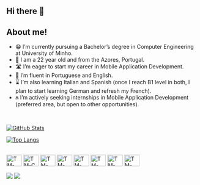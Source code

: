 ## Hi there 👋

## About me!

- 😁 I’m currently pursuing a Bachelor’s degree in Computer Engineering at University of Minho.
- 🥳 I am a 22 year old and from the Azores, Portugal.
- 🛣️ I’m eager to start my career in Mobile Application Development.
- 🤗 I’m fluent in Portuguese and English.
- ⌛ I’m also learning Italian and Spanish (once I reach B1 level in both, I plan to start learning German and refresh my French).
- 🔛 I’m actively seeking internships in Mobile Application Development (preferred area, but open to other opportunities).

<br>

[![GitHub Stats](https://github-readme-stats.vercel.app/api?username=Tomas-Machado&show_icons=true&theme=tokyonight&count_private=true)](https://github.com/Tomas-Machado)

[![Top Langs](https://github-readme-stats.vercel.app/api/top-langs/?username=Tomas-Machado&layout=compact&langs_count=16&theme=tokyonight)](https://www.github.com/Tomas-Machado)


<br>

<div style="display: inline_block">
  <img align="center" alt="TM-Haskell" height="30" width="40" src="https://cdn.jsdelivr.net/gh/devicons/devicon@latest/icons/haskell/haskell-original.svg">
  <img align="center" alt="TM-C" height="30" width="40" src="https://cdn.jsdelivr.net/gh/devicons/devicon@latest/icons/c/c-original.svg">
  <img align="center" alt="TM-HTML" height="30" width="40" src="https://cdn.jsdelivr.net/gh/devicons/devicon@latest/icons/html5/html5-original.svg">
  <img align="center" alt="TM-CSS" height="30" width="40" src="https://cdn.jsdelivr.net/gh/devicons/devicon@latest/icons/css3/css3-original.svg">
  <img align="center" alt="TM-SQL" height="30" width="40" src="https://cdn.jsdelivr.net/gh/devicons/devicon@latest//icons/mysql/mysql-original.svg">
  <img align="center" alt="TM-JAVA" height="30" width="40" src="https://cdn.jsdelivr.net/gh/devicons/devicon@latest/icons/java/java-original.svg">
  <img align="center" alt="TM-CLION" height="30" width="40" src="https://cdn.jsdelivr.net/gh/devicons/devicon@latest/icons/clion/clion-original.svg">
  <img align="center" alt="TM-GITHUB" height="30" width="40" src="https://cdn.jsdelivr.net/gh/devicons/devicon@latest/icons/github/github-original.svg">

</div>

<br>

<div>
  <a href="https://www.linkedin.com/in/tomas-machado-141561350/" target="_blank"><img src="https://img.shields.io/badge/LinkedIn-0077B5?style=for-the-badge&logo=linkedin&logoColor=white"></a>
<a href="mailto:tfbmachado1@gmail.com">
  <img src="https://img.shields.io/badge/Gmail-D14836?style=for-the-badge&logo=gmail&logoColor=white">
</a>
</div>

<!--
**Tomas-Machado/Tomas-Machado** is a ✨ _special_ ✨ repository because its `README.md` (this file) appears on your GitHub profile.

Here are some ideas to get you started:

- 🔭 I’m currently working on ...
- 🌱 I’m currently learning ...
- 👯 I’m looking to collaborate on ...
- 🤔 I’m looking for help with ...
- 💬 Ask me about ...
- 📫 How to reach me: ...
- 😄 Pronouns: ...
- ⚡ Fun fact: ...
-->
